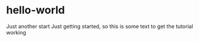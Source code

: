 # hello-world
Just another start
Just getting started, so this is some text to get the tutorial working
